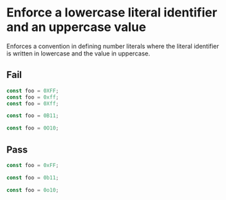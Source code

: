 # Enforce a lowercase literal identifier and an uppercase value

Enforces a convention in defining number literals where the literal identifier is written in lowercase and the value in uppercase.


## Fail

```js
const foo = 0XFF;
const foo = 0xff;
const foo = 0Xff;

const foo = 0B11;

const foo = 0O10;
```


## Pass

```js
const foo = 0xFF;

const foo = 0b11;

const foo = 0o10;
```
